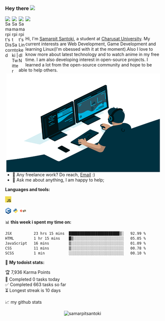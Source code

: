 ### Hey there <img src="https://media.giphy.com/media/hvRJCLFzcasrR4ia7z/giphy.gif" width="25px">
<a href="https://discord.gg/bMtfdQDR">
  <img align="left" alt="Samarpit's Discord" width="22px" src="https://raw.githubusercontent.com/peterthehan/peterthehan/master/assets/discord.svg" />
</a>
<a href="https://twitter.com/samarpitsantoki">
  <img align="left" alt="Samarpit Santoki | Twitter" width="22px" src="https://raw.githubusercontent.com/peterthehan/peterthehan/master/assets/twitter.svg" />
</a>
<a href="https://in.linkedin.com/in/samarpit-santoki-9715441b8">
  <img align="left" alt="Samarpit's LinkedIN" width="22px" src="https://raw.githubusercontent.com/peterthehan/peterthehan/master/assets/linkedin.svg" />
</a>

![](https://visitor-badge.glitch.me/badge?page_id=abhisheknaiidu.abhisheknaiidu)

<br />

Hi, I'm [Samarpit Santoki](https://www.charusat.ac.in/),
a student at [Charusat University](https://www.charusat.ac.in/). My current interests are Web Development, Game Development and learning Linux(I'm obessed with it at the moment).Also I love to know more about latest technology and to watch anime in my free time.
I am also developing interest in open-source projects. I learned a lot from the open-source community and hope to be able to help others. 
  <img align="right" alt="GIF" src="https://github.com/samarpitsantoki/samarpitsantoki/blob/master/code.gif?raw=true" width="500" height="320" />
  
- 💼 Any freelance work? Do reach, [Email](mailto:samarpit.santoki@gmail.com) :)
- 💬 Ask me about anything, I am happy to help;

**Languages and tools:**  

<code><img height="20" src="https://raw.githubusercontent.com/github/explore/80688e429a7d4ef2fca1e82350fe8e3517d3494d/topics/javascript/javascript.png"></code>

<code><img height="20" src="https://raw.githubusercontent.com/github/explore/80688e429a7d4ef2fca1e82350fe8e3517d3494d/topics/cpp/cpp.png"></code>
<code><img height="20" src="https://raw.githubusercontent.com/github/explore/80688e429a7d4ef2fca1e82350fe8e3517d3494d/topics/python/python.png"></code>
<code><img height="20" src="https://raw.githubusercontent.com/github/explore/80688e429a7d4ef2fca1e82350fe8e3517d3494d/topics/git/git.png"></code>

📊 **this week i spent my time on:**
<!--START_SECTION:waka-->
```text
JSX          23 hrs 15 mins  ███████████████████████▒░   92.99 % 
HTML         1 hr 15 mins    █▒░░░░░░░░░░░░░░░░░░░░░░░   05.05 % 
JavaScript   16 mins         ▒░░░░░░░░░░░░░░░░░░░░░░░░   01.09 % 
CSS          11 mins         ▒░░░░░░░░░░░░░░░░░░░░░░░░   00.78 % 
SCSS         1 min           ░░░░░░░░░░░░░░░░░░░░░░░░░   00.10 % 
```
<!--END_SECTION:waka-->

🚧 **My todoist stats:**
<!-- TODO-IST:START -->
🏆  7,936 Karma Points           
🌸  Completed 0 tasks today           
✅  Completed 663 tasks so far           
⏳  Longest streak is 10 days
<!-- TODO-IST:END -->


📈 my github stats

<p align="center"> <img src="https://github-readme-stats.vercel.app/api?username=samarpitsantoki&show_icons=true&theme=gotham" alt="samarpitsantoki" />




